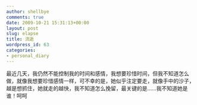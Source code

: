 ```yaml
---
author: shellbye
comments: true
date: 2009-10-21 15:31:13+00:00
layout: post
slug: elapse
title: 流逝
wordpress_id: 63
categories:
- personal_diary
---
```


最近几天，我仍然不能控制我的时间和感情，我想要珍惜时间，但我不知道怎么做，就像我想要珍惜感情一样，可不幸的是，她似乎注定要走，就像手中的沙子，越是想抓住，她就走的越快，我不知道怎么挽留，最关键的是……我不知道她是谁！呵呵
